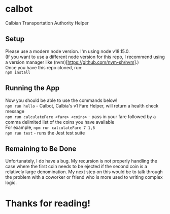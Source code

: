 # calbot
Calbian Transportation Authority Helper

## Setup
Please use a modern node version. I'm using node v18.15.0.  
(If you want to use a different node version for this repo, I recommend using a version manager like (nvm)[https://github.com/nvm-sh/nvm].)  
Once you have this repo cloned, run:  
`npm install`

## Running the App
Now you should be able to use the commands below!  
`npm run hello` - Calbot, Calbia's v1 Fare Helper, will return a health check message  
`npm run calculateFare <fare> <coins>` - pass in your fare followed by a comma delimited list of the coins you have available  
For example, `npm run calculateFare 7 1,6`  
`npm run test` - runs the Jest test suite  

## Remaining to Be Done
Unfortunately, I do have a bug. My recursion is not properly handling the case where the first coin needs to be ejected if the second coin is a relatively large denomination. My next step on this would be to talk through the problem with a coworker or friend who is more used to writing complex logic. 


# Thanks for reading!